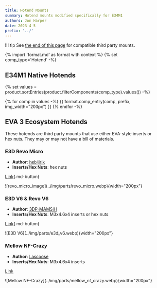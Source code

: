 ```yaml
---
title: Hotend Mounts
summary: Hotend mounts modified specifically for E34M1
authors: Jon Harper
date: 2023-4-5
prefix: '../'
---
```


!!! tip
    See [the end of this page](#eva-3-ecosystem-hotends) for compatible third party mounts.

{% import 'format.md' as format with context %}
{% set comp_type='Hotend' -%}

## E34M1 Native Hotends

{% set values = product.sortEntries(product.filterComponents(comp_type).values()) -%}

{% for comp in values -%}
{{ format.comp_entry(comp, prefix, img_width="200px") }}
{% endfor -%}

## EVA 3 Ecosystem Hotends

These hotends are third party mounts that use either EVA-style inserts or hex nuts. They may or may not have a bill of materials.

<div markdown class="jh-grid-container jh-grid-2">

<div markdown class="jh-grid-para">

### E3D Revo Micro

- **Author**: [hebijirik](https://www.printables.com/@hebijirik_84624)
- **Inserts/Hex Nuts**: hex nuts

[Link](https://www.printables.com/model/225581-eva-3-revo-micro-hotend/files){.md-button}

</div>
<div markdown class="jh-grid-img">
![revo_micro_image](../img/parts/revo_micro.webp){width="200px"}
</div>
<div markdown class="jh-grid-para">

### E3D V6 & Revo V6

- **Author**: [3DP-MAMSIH](https://www.printables.com/@3DPMAMSIH)
- **Inserts/Hex Nuts**: M3x4.6x4 inserts or hex nuts

[Link](https://www.printables.com/model/201093-eva-30-e3dv6-revo-revo-micro-hotends-mount){.md-button}
</div>
<div markdown class="jh-grid-img">
![E3D V6](../img/parts/e3d_v6.webp){width="200px"}
</div>
<div markdown class="jh-grid-para">

### Mellow NF-Crazy

- **Author**: [Lascoose](https://www.printables.com/@Lascoose)
- **Inserts/Hex Nuts**: M3x4.6x4 inserts

[Link](https://www.printables.com/model/316658-eva-30-nf-crazy-hotend)
</div>
<div markdown class="jh-grid-img">
![Mellow NF-Crazy](../img/parts/mellow_nf_crazy.webp){width="200px"}
</div>